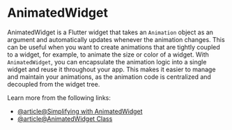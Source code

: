 # AnimatedWidget

AnimatedWidget is a Flutter widget that takes an `Animation` object as an argument and automatically updates whenever the animation changes. This can be useful when you want to create animations that are tightly coupled to a widget, for example, to animate the size or color of a widget. With `AnimatedWidget`, you can encapsulate the animation logic into a single widget and reuse it throughout your app. This makes it easier to manage and maintain your animations, as the animation code is centralized and decoupled from the widget tree.

Learn more from the following links:

- [@article@Simplifying with Animated­Widget](https://docs.flutter.dev/development/ui/animations/tutorial#simplifying-with-animatedwidgets)
- [@article@AnimatedWidget Class](https://api.flutter.dev/flutter/widgets/AnimatedWidget-class.html)
